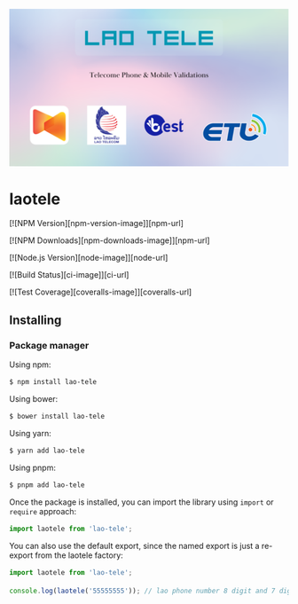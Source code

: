 ﻿![lao-tele](https://github.com/thong865/laotele/blob/master/image/rainb-bg-lao-tele.png)

# laotele

[![NPM Version][npm-version-image]][npm-url]

[![NPM Downloads][npm-downloads-image]][npm-url]

[![Node.js Version][node-image]][node-url]

[![Build Status][ci-image]][ci-url]

[![Test Coverage][coveralls-image]][coveralls-url]

## Installing

### Package manager

Using npm:

```bash
$ npm install lao-tele
```

Using bower:

```bash
$ bower install lao-tele
```

Using yarn:

```bash
$ yarn add lao-tele
```

Using pnpm:

```bash
$ pnpm add lao-tele
```

Once the package is installed, you can import the library using `import` or `require` approach:

```js
import laotele from 'lao-tele';
```

You can also use the default export, since the named export is just a re-export from the laotele factory:

```js
import laotele from 'lao-tele';

console.log(laotele('55555555')); // lao phone number 8 digit and 7 digit or can start phone is 020 | 030
````
